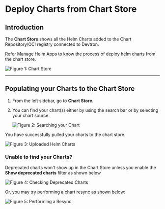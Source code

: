 # Deploy Charts from Chart Store

## Introduction

The **Chart Store** shows all the Helm Charts added to the Chart Repository/OCI registry connected to Devtron.

Refer [Manage Helm Apps](../../user-guide/helm-apps-1.md) to know the process of deploy helm charts from the chart store.

![Figure 1: Chart Store](https://devtron-public-asset.s3.us-east-2.amazonaws.com/images/dashboard/charts-store-page.jpg)

***

## Populating your Charts to the Chart Store

1. From the left sidebar, go to **Chart Store**.
2.  You can find your chart(s) either by using the search bar or by selecting your chart source.

    ![Figure 2: Searching your Chart](https://devtron-public-asset.s3.us-east-2.amazonaws.com/images/use-cases/oci-pull/chart-search.jpg)

You have successfully pulled your charts to the chart store.

![Figure 3: Uploaded Helm Charts](https://devtron-public-asset.s3.us-east-2.amazonaws.com/images/use-cases/oci-pull/chart-list.jpg)

### Unable to find your Charts?

Deprecated charts won't show up in the Chart Store unless you enable the **Show deprecated charts** filter as shown below

![Figure 4: Checking Deprecated Charts](https://devtron-public-asset.s3.us-east-2.amazonaws.com/images/use-cases/oci-pull/deprecated.jpg)

Or, you may try performing a chart resync as shown below:

![Figure 5: Performing a Resync](https://devtron-public-asset.s3.us-east-2.amazonaws.com/images/use-cases/oci-pull/chart-sync.jpg)
